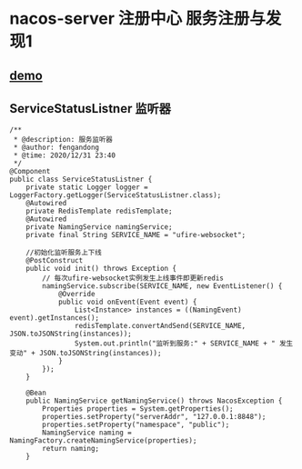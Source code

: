 # nacos-server  注册中心  服务注册与发现1
## [demo](http://nacos.ufiredong.cn/)
## ServiceStatusListner 监听器
    /**
     * @description: 服务监听器
     * @author: fengandong
     * @time: 2020/12/31 23:40
     */
    @Component
    public class ServiceStatusListner {
        private static Logger logger = LoggerFactory.getLogger(ServiceStatusListner.class);
        @Autowired
        private RedisTemplate redisTemplate;
        @Autowired
        private NamingService namingService;
        private final String SERVICE_NAME = "ufire-websocket";
    
        //初始化监听服务上下线
        @PostConstruct
        public void init() throws Exception {
            // 每次ufire-websocket实例发生上线事件即更新redis
            namingService.subscribe(SERVICE_NAME, new EventListener() {
                @Override
                public void onEvent(Event event) {
                    List<Instance> instances = ((NamingEvent) event).getInstances();
                    redisTemplate.convertAndSend(SERVICE_NAME, JSON.toJSONString(instances));
                    System.out.println("监听到服务:" + SERVICE_NAME + " 发生变动" + JSON.toJSONString(instances));
                }
            });
        }
    
        @Bean
        public NamingService getNamingService() throws NacosException {
            Properties properties = System.getProperties();
            properties.setProperty("serverAddr", "127.0.0.1:8848");
            properties.setProperty("namespace", "public");
            NamingService naming = NamingFactory.createNamingService(properties);
            return naming;
        }
    
    

